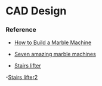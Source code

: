 CAD Design
===

### Reference

- [How to Build a Marble Machine](https://feltmagnet.com/crafts/HowToBuildAMarbleMachine)

- [Seven amazing marble machines](https://woodgears.ca/marbles/paul.html)

- [Stairs lifter](https://youtu.be/o3X3YhxYA_o)

-[Stairs lifter2](https://youtu.be/imUoiZEmk6E)
